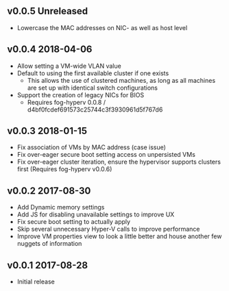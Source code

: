 ## v0.0.5 **Unreleased**

- Lowercase the MAC addresses on NIC- as well as host level

## v0.0.4 2018-04-06

- Allow setting a VM-wide VLAN value
- Default to using the first available cluster if one exists
  - This allows the use of clustered machines, as long as all machines are set up with identical switch configurations
- Support the creation of legacy NICs for BIOS
  - Requires fog-hyperv 0.0.8 / d4bf0fcdef691573c25744c3f3930961d5f767d6

## v0.0.3 2018-01-15

- Fix association of VMs by MAC address (case issue)
- Fix over-eager secure boot setting access on unpersisted VMs
- Fix over-eager cluster iteration, ensure the hypervisor supports clusters first (Requires fog-hyperv v0.0.6)

## v0.0.2 2017-08-30

- Add Dynamic memory settings
- Add JS for disabling unavailable settings to improve UX
- Fix secure boot setting to actually apply
- Skip several unnecessary Hyper-V calls to improve performance
- Improve VM properties view to look a little better and house another few nuggets of information

## v0.0.1 2017-08-28

- Initial release
